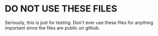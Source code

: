 # DO NOT USE THESE FILES

Seriously, this is just for testing.  Don't ever use these files
for anything important since the files are public on github.
